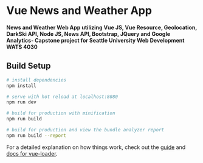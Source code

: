 # Vue News and Weather App

**News and Weather Web App utilizing Vue JS, Vue Resource, Geolocation, DarkSki API, Node JS, News API, Bootstrap, JQuery and Google Analytics- Capstone project for Seattle University Web Development WATS 4030**

## Build Setup

``` bash
# install dependencies
npm install

# serve with hot reload at localhost:8080
npm run dev

# build for production with minification
npm run build

# build for production and view the bundle analyzer report
npm run build --report
```

For a detailed explanation on how things work, check out the [guide](http://vuejs-templates.github.io/webpack/) and [docs for vue-loader](http://vuejs.github.io/vue-loader).
